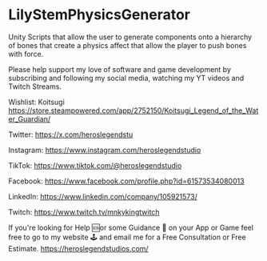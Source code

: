 # LilyStemPhysicsGenerator
Unity Scripts that allow the user to generate components onto a hierarchy of bones that create a physics affect that allow the player to push bones with force. 

Please help support my love of software and game development by subscribing and following my social media, watching my YT videos and Twitch Streams. 

Wishlist: Koitsugi
https://store.steampowered.com/app/2752150/Koitsugi_Legend_of_the_Water_Guardian/

Twitter: https://x.com/heroslegendstu

Instagram: https://www.instagram.com/heroslegendstudio

TikTok: https://www.tiktok.com/@heroslegendstudio

Facebook: https://www.facebook.com/profile.php?id=61573534080013

LinkedIn: https://www.linkedin.com/company/105921573/

Twitch: https://www.twitch.tv/mnkykingtwitch

If you're looking for Help 🆘or some Guidance 🔦 on your App or Game feel free to go to my website 🕹️ and email me for a Free Consultation or Free Estimate.
https://heroslegendstudios.com/
